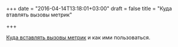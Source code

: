 +++
date = "2016-04-14T13:18:01+03:00"
draft = false
title = "Куда втавлять вызовы метрик"

+++

<p><a href="http://bit.ly/1VrnOMf">Куда вставлять вызовы метрик</a> и как ими пользоваться.</p>

